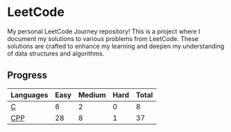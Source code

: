 # LeetCode 

My personal LeetCode Journey repository! This is a project where I document my solutions to various problems from LeetCode. These solutions are crafted to enhance my learning and deepen my understanding of data structures and algorithms.

## Progress


| Languages | Easy | Medium | Hard | Total |
|-----------------------|------|-----|-----|-------|
| [C](https://github.com/Shrabya35/Leetcode/tree/main/C)      | 6    | 2   | 0   | 8     |
| [CPP](https://github.com/Shrabya35/Leetcode/tree/main/CPP)  | 28   | 8   | 1   | 37    |




